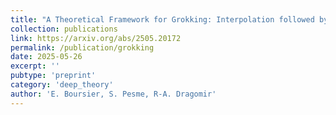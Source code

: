 ```yaml
---
title: "A Theoretical Framework for Grokking: Interpolation followed by Riemannian Norm Minimisation"
collection: publications
link: https://arxiv.org/abs/2505.20172
permalink: /publication/grokking
date: 2025-05-26
excerpt: ''
pubtype: 'preprint'
category: 'deep_theory'
author: 'E. Boursier, S. Pesme, R-A. Dragomir'
---
```

